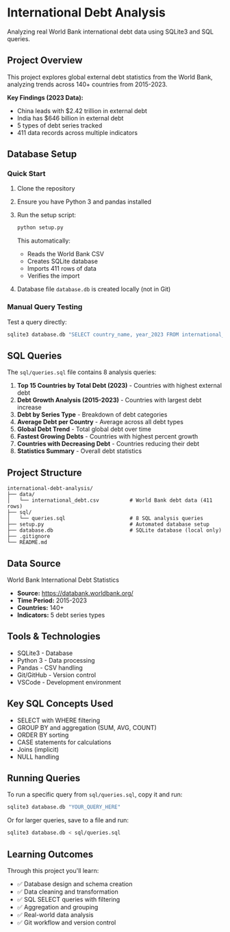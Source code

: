 # International Debt Analysis

Analyzing real World Bank international debt data using SQLite3 and SQL queries.

## Project Overview

This project explores global external debt statistics from the World Bank, analyzing trends across 140+ countries from 2015-2023.

**Key Findings (2023 Data):**
- China leads with $2.42 trillion in external debt
- India has $646 billion in external debt
- 5 types of debt series tracked
- 411 data records across multiple indicators

## Database Setup

### Quick Start

1. Clone the repository
2. Ensure you have Python 3 and pandas installed
3. Run the setup script:
   ```bash
   python setup.py
   ```
   This automatically:
   - Reads the World Bank CSV
   - Creates SQLite database
   - Imports 411 rows of data
   - Verifies the import

4. Database file `database.db` is created locally (not in Git)

### Manual Query Testing

Test a query directly:
```bash
sqlite3 database.db "SELECT country_name, year_2023 FROM international_debt WHERE year_2023 IS NOT NULL ORDER BY year_2023 DESC LIMIT 5;"
```

## SQL Queries

The `sql/queries.sql` file contains 8 analysis queries:

1. **Top 15 Countries by Total Debt (2023)** - Countries with highest external debt
2. **Debt Growth Analysis (2015-2023)** - Countries with largest debt increase
3. **Debt by Series Type** - Breakdown of debt categories
4. **Average Debt per Country** - Average across all debt types
5. **Global Debt Trend** - Total global debt over time
6. **Fastest Growing Debts** - Countries with highest percent growth
7. **Countries with Decreasing Debt** - Countries reducing their debt
8. **Statistics Summary** - Overall debt statistics

## Project Structure

```
international-debt-analysis/
├── data/
│   └── international_debt.csv          # World Bank debt data (411 rows)
├── sql/
│   └── queries.sql                     # 8 SQL analysis queries
├── setup.py                            # Automated database setup
├── database.db                         # SQLite database (local only)
├── .gitignore
└── README.md
```

## Data Source

World Bank International Debt Statistics
- **Source:** https://databank.worldbank.org/
- **Time Period:** 2015-2023
- **Countries:** 140+
- **Indicators:** 5 debt series types

## Tools & Technologies

- SQLite3 - Database
- Python 3 - Data processing
- Pandas - CSV handling
- Git/GitHub - Version control
- VSCode - Development environment

## Key SQL Concepts Used

- SELECT with WHERE filtering
- GROUP BY and aggregation (SUM, AVG, COUNT)
- ORDER BY sorting
- CASE statements for calculations
- Joins (implicit)
- NULL handling

## Running Queries

To run a specific query from `sql/queries.sql`, copy it and run:

```bash
sqlite3 database.db "YOUR_QUERY_HERE"
```

Or for larger queries, save to a file and run:

```bash
sqlite3 database.db < sql/queries.sql
```

## Learning Outcomes

Through this project you'll learn:
- ✅ Database design and schema creation
- ✅ Data cleaning and transformation
- ✅ SQL SELECT queries with filtering
- ✅ Aggregation and grouping
- ✅ Real-world data analysis
- ✅ Git workflow and version control